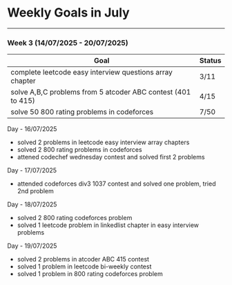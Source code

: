 # Weekly Goals in July 

---

### Week 3 (14/07/2025 - 20/07/2025)
| Goal                                                         | Status |  
|--------------------------------------------------------------|--------|  
| complete leetcode easy interview questions  array chapter    | 3/11   |  
| solve A,B,C problems from 5 atcoder ABC contest (401 to 415) | 4/15   |
| solve 50 800 rating problems in codeforces                   | 7/50   |  

Day - 16/07/2025
- solved 2 problems in leetcode easy interview array chapters
- solved 2 800 rating problems in codeforces
- attened codechef wednesday contest and solved first 2 problems

Day - 17/07/2025
- attended codeforces div3 1037 contest and solved one problem, tried 2nd problem

Day - 18/07/2025
- solved 2 800 rating codeforces problem
- solved 1 leetcode problem in linkedlist chapter in easy interview problems

Day - 19/07/2025
- solved 2 problems in atcoder ABC 415 contest
- solved 1 problem in leetcode bi-weekly contest
- solved 1 problem in 800 rating codeforces problem 